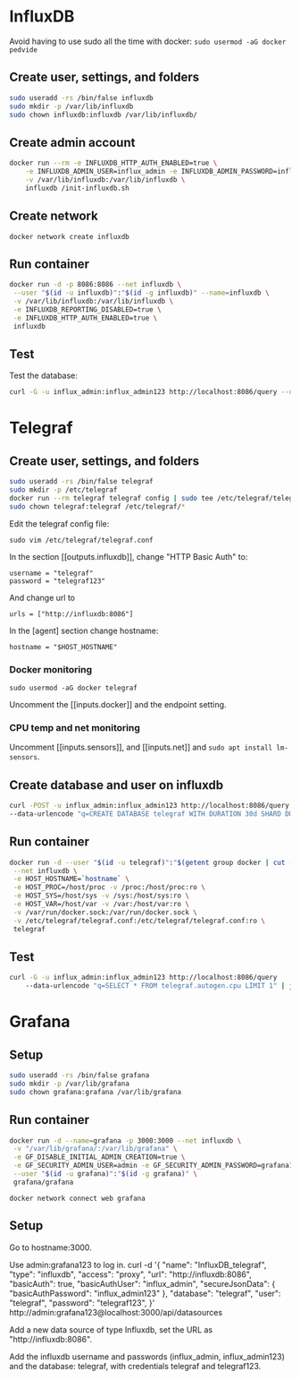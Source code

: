 # InfluxDB

Avoid having to use sudo all the time with docker:
`sudo usermod -aG docker pedvide`

## Create user, settings, and folders

```bash
sudo useradd -rs /bin/false influxdb
sudo mkdir -p /var/lib/influxdb
sudo chown influxdb:influxdb /var/lib/influxdb/
```

## Create admin account

```bash
docker run --rm -e INFLUXDB_HTTP_AUTH_ENABLED=true \
	-e INFLUXDB_ADMIN_USER=influx_admin -e INFLUXDB_ADMIN_PASSWORD=influx_admin123 \
	-v /var/lib/influxdb:/var/lib/influxdb \
	influxdb /init-influxdb.sh
```

## Create network

`docker network create influxdb`

## Run container

```bash
docker run -d -p 8086:8086 --net influxdb \
 --user "$(id -u influxdb)":"$(id -g influxdb)" --name=influxdb \
 -v /var/lib/influxdb:/var/lib/influxdb \
 -e INFLUXDB_REPORTING_DISABLED=true \
 -e INFLUXDB_HTTP_AUTH_ENABLED=true \
 influxdb
```

## Test

Test the database:

```bash
curl -G -u influx_admin:influx_admin123 http://localhost:8086/query --data-urlencode "q=SHOW DATABASES" | jq
```

# Telegraf

## Create user, settings, and folders

```bash
sudo useradd -rs /bin/false telegraf
sudo mkdir -p /etc/telegraf
docker run --rm telegraf telegraf config | sudo tee /etc/telegraf/telegraf.conf > /dev/null
sudo chown telegraf:telegraf /etc/telegraf/*
```

Edit the telegraf config file:

```
sudo vim /etc/telegraf/telegraf.conf
```

In the section [[outputs.influxdb]], change "HTTP Basic Auth" to:

```
username = "telegraf"
password = "telegraf123"
```

And change url to

```
urls = ["http://influxdb:8086"]
```

In the [agent] section change hostname:

```
hostname = "$HOST_HOSTNAME"
```

### Docker monitoring

`sudo usermod -aG docker telegraf`

Uncomment the [[inputs.docker]]
and the endpoint setting.

### CPU temp and net monitoring

Uncomment [[inputs.sensors]], and [[inputs.net]] and `sudo apt install lm-sensors`.

## Create database and user on influxdb

```bash
curl -POST -u influx_admin:influx_admin123 http://localhost:8086/query \
--data-urlencode "q=CREATE DATABASE telegraf WITH DURATION 30d SHARD DURATION 1d NAME "monthly"; CREATE USER "telegraf" WITH PASSWORD 'telegraf123'; GRANT ALL ON "telegraf" TO "telegraf""
```

## Run container

```bash
docker run -d --user "$(id -u telegraf)":"$(getent group docker | cut -d: -f3)" --name=telegraf \
 --net influxdb \
 -e HOST_HOSTNAME=`hostname` \
 -e HOST_PROC=/host/proc -v /proc:/host/proc:ro \
 -e HOST_SYS=/host/sys -v /sys:/host/sys:ro \
 -e HOST_VAR=/host/var -v /var:/host/var:ro \
 -v /var/run/docker.sock:/var/run/docker.sock \
 -v /etc/telegraf/telegraf.conf:/etc/telegraf/telegraf.conf:ro \
 telegraf
```

## Test

```bash
curl -G -u influx_admin:influx_admin123 http://localhost:8086/query
	--data-urlencode "q=SELECT * FROM telegraf.autogen.cpu LIMIT 1" | jq
```

# Grafana

## Setup

```bash
sudo useradd -rs /bin/false grafana
sudo mkdir -p /var/lib/grafana
sudo chown grafana:grafana /var/lib/grafana
```

## Run container

```bash
docker run -d --name=grafana -p 3000:3000 --net influxdb \
 -v "/var/lib/grafana/:/var/lib/grafana" \
 -e GF_DISABLE_INITIAL_ADMIN_CREATION=true \
 -e GF_SECURITY_ADMIN_USER=admin -e GF_SECURITY_ADMIN_PASSWORD=grafana123 \
 --user "$(id -u grafana)":"$(id -g grafana)" \
 grafana/grafana
```

`docker network connect web grafana`

## Setup

Go to hostname:3000.

Use admin:grafana123 to log in.
curl -d '{
"name": "InfluxDB_telegraf",
"type": "influxdb",
"access": "proxy",
"url": "http://influxdb:8086",
"basicAuth": true,
"basicAuthUser": "influx_admin",
"secureJsonData": {
"basicAuthPassword": "influx_admin123"
},
"database": "telegraf",
"user": "telegraf",
"password": "telegraf123",
}' http://admin:grafana123@localhost:3000/api/datasources

Add a new data source of type Influxdb, set the URL as "http://influxdb:8086".

Add the influxdb username and passwords (influx_admin, influx_admin123) and the database: telegraf, with credentials telegraf and telegraf123.
